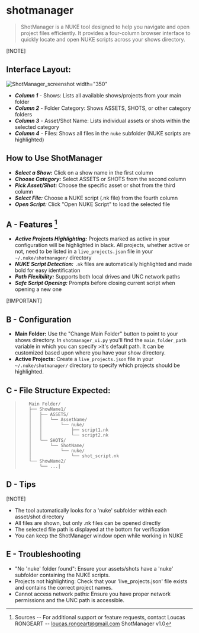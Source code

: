 # shotmanager
>ShotManager is a NUKE tool designed to help you navigate and open project files efficiently. It provides a four-column browser interface to quickly locate and open NUKE scripts across your shows directory.

[!NOTE]
## Interface Layout:
![ShotManager_screenshot width="350"](https://github.com/user-attachments/assets/ae7ab203-5d8f-41ef-bd35-7beaebfd17bc)
- **_Column 1_** - Shows: Lists all available shows/projects from your main folder
- **_Column 2_** - Folder Category: Shows ASSETS, SHOTS, or other category folders 
- **_Column 3_** - Asset/Shot Name: Lists individual assets or shots within the selected category 
- **_Column 4_** - Files: Shows all files in the `nuke` subfolder (NUKE scripts are highlighted)

## How to Use ShotManager
- **_Select a Show:_** Click on a show name in the first column 
- **_Choose Category:_** Select ASSETS or SHOTS from the second column 
- _**Pick Asset/Shot:**_ Choose the specific asset or shot from the third column 
- **_Select File:_** Choose a NUKE script (.nk file) from the fourth column 
- **_Open Script:_** Click "Open NUKE Script" to load the selected file 

## A - Features [^1]
- **_Active Projects Highlighting:_** Projects marked as active in your configuration will be highlighted in black. All projects, whether active or not, need to be listed in a `live_projects.json` file in your `~/.nuke/shotmanager/` directory 
- **_NUKE Script Detection:_** `.nk` files are automatically highlighted and made bold for easy identification 
- **_Path Flexibility:_** Supports both local drives and UNC network paths 
- **_Safe Script Opening:_** Prompts before closing current script when opening a new one 

[!IMPORTANT]
## B - Configuration
- **Main Folder:** Use the "Change Main Folder" button to point to your shows directory. In `shotmanager_ui.py` you'll find the `main_folder_path` variable in which you can specify >it's default path. It can be customized based upon where you have your show directory. 
- **Active Projects:** Create a `live_projects.json` file in your `~/.nuke/shotmanager/` directory to specify which projects should be highlighted. 

## C - File Structure Expected:
>        Main Folder/
>        ├── ShowName1/
>        │   ├── ASSETS/
>        │   │   └── AssetName/
>        │   │       └── nuke/
>        │   │           ├── script1.nk
>        │   │           └── script2.nk
>        │   └── SHOTS/
>        │       └── ShotName/
>        │           └── nuke/
>        │               └── shot_script.nk
>        └── ShowName2/
>            └── ...|

         
## D - Tips
[!NOTE]
- The tool automatically looks for a 'nuke' subfolder within each asset/shot directory 
- All files are shown, but only .nk files can be opened directly 
- The selected file path is displayed at the bottom for verification 
- You can keep the ShotManager window open while working in NUKE 

## E - Troubleshooting 
- "No 'nuke' folder found": Ensure your assets/shots have a 'nuke' subfolder containing the NUKE scripts. 
- Projects not highlighting: Check that your 'live_projects.json' file exists and contains the correct project names. 
- Cannot access network paths: Ensure you have proper network permissions and the UNC path is accessible. 

[^1]: Sources
-- For additional support or feature requests, contact Loucas RONGEART -- loucas.rongeart@gmail.com 
ShotManager v1.0 
